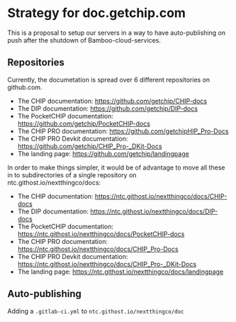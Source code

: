 # Strategy for doc.getchip.com

This is a proposal to setup our servers in a way to have auto-publishing on
push after the shutdown of Bamboo-cloud-services.


## Repositories

Currently, the documetation is spread over 6 different repositories on github.com.

  - The CHIP documentation: https://github.com/getchip/CHIP-docs
  - The DIP documentation: https://github.com/getchip/DIP-docs
  - The PocketCHIP documentation: https://github.com/getchip/PocketCHIP-docs
  - The CHIP PRO documentation: https://github.com/getchipHIP_Pro-Docs
  - The CHIP PRO Devkit documentation: https://github.com/getchip/CHIP_Pro-_DKit-Docs
  - The landing page: https://github.com/getchip/landingpage

In order to make things simpler, it would be of advantage to move all these
in to subdirectories of a single repository on ntc.githost.io/nextthingco/docs:

  - The CHIP documentation: https://ntc.githost.io/nextthingco/docs/CHIP-docs
  - The DIP documentation: https://ntc.githost.io/nextthingco/docs/DIP-docs
  - The PocketCHIP documentation: https://ntc.githost.io/nextthingco/docs/PocketCHIP-docs
  - The CHIP PRO documentation: https://ntc.githost.io/nextthingco/docs/CHIP_Pro-Docs
  - The CHIP PRO Devkit documentation: https://ntc.githost.io/nextthingco/docs/CHIP_Pro-_DKit-Docs
  - The landing page: https://ntc.githost.io/nextthingco/docs/landingpage


## Auto-publishing

Adding a `.gitlab-ci.yml` to `ntc.githost.io/nextthingco/doc`

